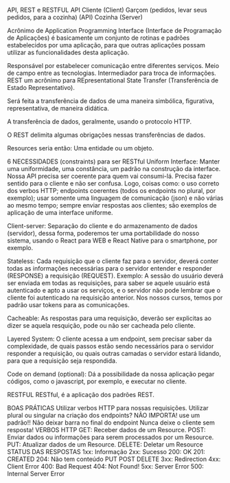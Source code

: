 API, REST e RESTFUL
API
Cliente (Client) Garçom (pedidos, levar seus pedidos, para a cozinha) (API) Cozinha (Server)

Acrônimo de Application Programming Interface (Interface de Programação de Aplicações) é basicamente um conjunto de rotinas e padrões estabelecidos por uma aplicação, para que outras aplicações possam utilizar as funcionalidades desta aplicação.

Responsável por estabelecer comunicação entre diferentes serviços.
Meio de campo entre as tecnologias.
Intermediador para troca de informações.
REST
um acrônimo para REpresentational State Transfer (Transferência de Estado Representativo).

Será feita a transferência de dados de uma maneira simbólica, figurativa, representativa, de maneira didática.

A transferência de dados, geralmente, usando o protocolo HTTP.

O REST delimita algumas obrigações nessas transferências de dados.

Resources seria então: Uma entidade ou um objeto.

6 NECESSIDADES (constraints) para ser RESTful
Uniform Interface: Manter uma uniformidade, uma constância, um padrão na construção da interface. Nossa API precisa ser coerente para quem vai consumi-lá. Precisa fazer sentido para o cliente e não ser confusa. Logo, coisas como: o uso correto dos verbos HTTP; endpoints coerentes (todos os endpoints no plural, por exemplo); usar somente uma linguagem de comunicação (json) e não várias ao mesmo tempo; sempre enviar respostas aos clientes; são exemplos de aplicação de uma interface uniforme.

Client-server: Separação do cliente e do armazenamento de dados (servidor), dessa forma, poderemos ter uma portabilidade do nosso sistema, usando o React para WEB e React Native para o smartphone, por exemplo.

Stateless: Cada requisição que o cliente faz para o servidor, deverá conter todas as informações necessárias para o servidor entender e responder (RESPONSE) a requisição (REQUEST). Exemplo: A sessão do usuário deverá ser enviada em todas as requisições, para saber se aquele usuário está autenticado e apto a usar os serviços, e o servidor não pode lembrar que o cliente foi autenticado na requisição anterior. Nos nossos cursos, temos por padrão usar tokens para as comunicações.

Cacheable: As respostas para uma requisição, deverão ser explicitas ao dizer se aquela resquição, pode ou não ser cacheada pelo cliente.

Layered System: O cliente acessa a um endpoint, sem precisar saber da complexidade, de quais passos estão sendo necessários para o servidor responder a requisição, ou quais outras camadas o servidor estará lidando, para que a requisição seja respondida.

Code on demand (optional): Dá a possibilidade da nossa aplicação pegar códigos, como o javascript, por exemplo, e executar no cliente.

RESTFUL
RESTful, é a aplicação dos padrões REST.

BOAS PRÁTICAS
Utilizar verbos HTTP para nossas requisições.
Utilizar plural ou singular na criação dos endpoints? NÃO IMPORTA! use um padrão!!
Não deixar barra no final do endpoint
Nunca deixe o cliente sem resposta!
VERBOS HTTP
GET: Receber dados de um Resource.
POST: Enviar dados ou informações para serem processados por um Resource.
PUT: Atualizar dados de um Resource.
DELETE: Deletar um Resource
STATUS DAS RESPOSTAS
1xx: Informação
2xx: Sucesso
200: OK
201: CREATED
204: Não tem conteúdo PUT POST DELETE
3xx: Redirection
4xx: Client Error
400: Bad Request
404: Not Found!
5xx: Server Error 500: Internal Server Error
